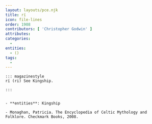 ```yaml
---
layout: layouts/pce.njk
title: rí
icon: file-lines
order: 1908
contributors: [ 'Christopher Godwin' ]
attributes:
categories:
  - 
entities:
  - ()
tags:
  - 
---
```

``` tab [group1:Info]
::: magazinestyle
rí (ri) See Kingship.

:::
```
``` tab [group1:Attributes]
```
``` tab [group1:Entities]
- **entities**: Kingship
```
``` tab [group1:Sources]
- Monaghan, Patricia. The Encyclopedia of Celtic Mythology and Folklore. Checkmark Books, 2008.
```
